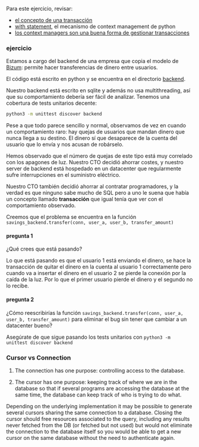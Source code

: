 Para este ejercicio, revisar:
* [el concepto de una transacción](https://en.wikipedia.org/wiki/Database_transaction)
* [with statement](https://docs.python.org/3/whatsnew/2.6.html#pep-343-the-with-statement), el mecanismo de context management de python
* [los context managers son una buena forma de gestionar transacciones](https://docs.python.org/3/library/sqlite3.html#using-the-connection-as-a-context-manager)

### ejercicio

Estamos a cargo del backend de una empresa que copia el modelo de [Bizum](https://bizum.es/en/): permite hacer transferencias de dinero entre usuarios.

El código está escrito en python y se encuentra en el directorio [backend](backend).

Nuestro backend está escrito en sqlite y además no usa multithreading, así que su comportamiento debería ser fácil de analizar. Tenemos una cobertura de tests unitarios decente:

```bash
python3 -m unittest discover backend
```

Pese a que todo parece sencillo y normal, observamos de vez en cuando un comportamiento raro: hay quejas de usuarios que mandan dinero que nunca llega a su destino. El dinero sí que desaparece de la cuenta del usuario que lo envía y nos acusan de robárselo.

Hemos observado que el número de quejas de este tipo está muy correlado con los apagones de luz. Nuestro CTO decidió ahorrar costes, y nuestro server de backend está hospedado en un datacenter que regularmente sufre interrupciones en el suministro eléctrico.

Nuestro CTO también decidió ahorrar al contratar programadores, y la verdad es que ninguno sabe mucho de SQL pero a uno le suena que había un concepto llamado **transacción** que igual tenía que ver con el comportamiento observado.

Creemos que el problema se encuentra en la función `savings_backend.transfer(conn, user_a, user_b, transfer_amount)`

#### pregunta 1

¿Qué crees que está pasando?

Lo que está pasando es que el usuario 1 está enviando el dinero, se hace la transacción de quitar el dinero en la cuenta al usuario 1 correctamente pero cuando
va a insertar el dinero en el usuario 2 se pierde la conexión por la caída de la luz. Por lo que el primer usuario pierde el dinero y el segundo no lo recibe.

#### pregunta 2

¿Cómo reescribirías la función `savings_backend.transfer(conn, user_a, user_b, transfer_amount)` para eliminar el bug sin tener que cambiar a un datacenter bueno?

Asegúrate de que sigue pasando los tests unitarios con `python3 -m unittest discover backend`




### Cursor vs Connection
1. The connection has one purpose: controlling access to the database.

2. The cursor has one purpose: keeping track of where we are in the database so that if several programs are accessing the database at the same time, the database can keep track of who is trying to do what.


Depending on the underlying implementation it may be possible to generate several cursors sharing the same connection to a database. Closing the cursor should free resources associated to the query, including any results never fetched from the DB (or fetched but not used) but would not eliminate the connection to the database itself so you would be able to get a new cursor on the same database without the need to authenticate again.
